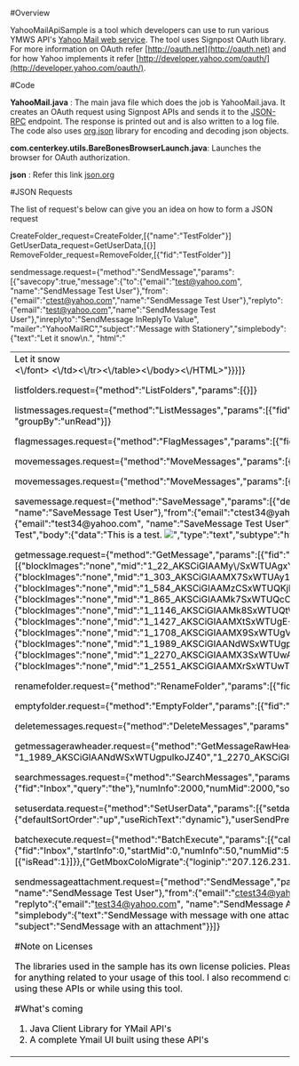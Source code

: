 #Overview

YahooMailApiSample is a tool which developers can use to run various YMWS API's [Yahoo Mail web service](http://developer.yahoo.com/mail/).
The tool uses Signpost OAuth library. For more information on OAuth refer [http://oauth.net](http://oauth.net) and for how Yahoo implements it refer [http://developer.yahoo.com/oauth/](http://developer.yahoo.com/oauth/).

#Code

<b>YahooMail.java</b> : The main java file which does the job is YahooMail.java. It creates an OAuth request using Signpost APIs and sends it to the [JSON-RPC](http://mail.yahooapis.com/ws/mail/v1.1/jsonrpc) endpoint. The response is printed out and is also written to a log file. The code also uses [org.json](http://json.org/) library for encoding and decoding json objects.    

<b>com.centerkey.utils.BareBonesBrowserLaunch.java</b>: Launches the browser for OAuth authorization.

<b>json</b> : Refer this link [json.org](http://www.json.org/java/)

#JSON Requests

The list of request's below can give you an idea on how to form a JSON request

CreateFolder_request=CreateFolder,[{"name":"TestFolder"}]
GetUserData_request=GetUserData,[{}]
RemoveFolder_request=RemoveFolder,[{"fid":"TestFolder"}]

sendmessage.request={"method":"SendMessage","params":[{"savecopy":true,"message":{"to":{"email":"test@yahoo.com",
"name":"SendMessage Test User"},"from":{"email":"ctest@yahoo.com","name":"SendMessage Test User"},"replyto":
{"email":"test@yahoo.com","name":"SendMessage Test User"},"inreplyto":"SendMessage InReplyTo Value",
"mailer":"YahooMailRC","subject":"Message with Stationery","simplebody":{"text":"Let it snow\\n.",
"html":"<HTML><body><table background='cid:1163454322\\n7@dclient.mail.yahoo.com'><tr><td><font color='#000000'>Let it snow<br><\\\/font>
<\\\/td><\\\/tr><\\\/table><\\\/body><\\\/HTML>"}}}]}

listfolders.request={"method":"ListFolders","params":[{}]}

listmessages.request={"method":"ListMessages","params":[{"fid":"Inbox","numInfo":25,"numMid":25,"sortKey":"date","sortOrder":"up",<br>
"groupBy":"unRead"}]}

flagmessages.request={"method":"FlagMessages","params":[{"fid":"Inbox","selection":{},"setFlags":{"read":1}}]}

movemessages.request={"method":"MoveMessages","params":[{"sourceFid":"Inbox","destinationFid":"perfTestFolder","selection":{}}]}

movemessages.request={"method":"MoveMessages","params":[{"sourceFid":"perfTestFolder","destinationFid":"Inbox","selection":{}}]}

<MTMarkdownOptions output='raw'>
savemessage.request={"method":"SaveMessage","params":[{"destination":{"fid":"Inbox"},"message":{"to":{"email":"test34@yahoo.com",
"name":"SaveMessage Test User"},"from":{"email":"ctest34@yahoo.com","name":"SaveMessage Test User"},"replyto":{"email":"test34@yahoo.com",
"name":"SaveMessage Test User"},"inreplyto":"SaveMessage InReplyTo Value","subject":"SaveMessage Folder Test","body":{"data":"This is a test.
<IMG src=\\\"http:\\\/\\\/us.i1.yimg.com\\\/us.yimg.com\\\/i\\\/mesg\\\/tsmileys2\\\/40.gif\\\">","type":"text","subtype":"html","charset":"us-ascii"}}}]}
</MTMarkdownOptions>

getmessage.request={"method":"GetMessage","params":[{"fid":"Inbox","message":[{"blockImages":"none","mid":"1_22_AKSCiGIAAMy\\\/SxWTUAgxY2Krl1M","expandCIDReferences":true,"enableWarnings":true,"restrictCSS":true},{"blockImages":"none","mid":"1_303_AKSCiGIAAMX7SxWTUAy1l2Krl1M","expandCIDReferences":true,"enableWarnings":true,"restrictCSS":true},{"blockImages":"none","mid":"1_584_AKSCiGIAAMzCSxWTUQKjHTG7Hp0","expandCIDReferences":true,"enableWarnings":true,"restrictCSS":true},{"blockImages":"none","mid":"1_865_AKSCiGIAAMk7SxWTUQcOHjG7Hp0","expandCIDReferences":true,"enableWarnings":true,"restrictCSS":true},{"blockImages":"none","mid":"1_1146_AKSCiGIAAMk8SxWTUQt\\\/NjG7Hp0","expandCIDReferences":true,"enableWarnings":true,"restrictCSS":true},{"blockImages":"none","mid":"1_1427_AKSCiGIAAMXtSxWTUgE+2UoJZ40","expandCIDReferences":true,"enableWarnings":true,"restrictCSS":true},{"blockImages":"none","mid":"1_1708_AKSCiGIAAMX9SxWTUgVfXUoJZ40","expandCIDReferences":true,"enableWarnings":true,"restrictCSS":true},{"blockImages":"none","mid":"1_1989_AKSCiGIAANdWSxWTUgpuIkoJZ40","expandCIDReferences":true,"enableWarnings":true,"restrictCSS":true},{"blockImages":"none","mid":"1_2270_AKSCiGIAAMX3SxWTUwA53nzIkbs","expandCIDReferences":true,"enableWarnings":true,"restrictCSS":true},{"blockImages":"none","mid":"1_2551_AKSCiGIAAMXrSxWTUwTGfiCiZtY","expandCIDReferences":true,"enableWarnings":true,"restrictCSS":true}]}]}

renamefolder.request={"method":"RenameFolder","params":[{"fid":"perfTestFolder","name":"RenamedPerfTestFolder"}]}

emptyfolder.request={"method":"EmptyFolder","params":[{"fid":"test"}]}

deletemessages.request={"method":"DeleteMessages","params":[{"fid":"TestFolder","selection":{}}]}

getmessagerawheader.request={"method":"GetMessageRawHeader","params":[{"fid":"Inbox","mid":["1_22_AKSCiGIAAMy\\\/SxWTUAgxY2Krl1M",
"1_1989_AKSCiGIAANdWSxWTUgpuIkoJZ40","1_2270_AKSCiGIAAMX3SxWTUwA53nzIkbs","1_2551_AKSCiGIAAMXrSxWTUwTGfiCiZtY"]}]}

searchmessages.request={"method":"SearchMessages","params":[{"search":{"fid":"Inbox","query":"the"},"numInfo":2000,"numMid":2000,"sortKey":"date","sortOrder":"up"}]}

setuserdata.request={"method":"SetUserData","params":[{"setdata":{"userUIPref":{"defaultSortOrder":"up","useRichText":"dynamic"},"userSendPref":{"showCcBcc":"show"}}}]}

batchexecute.request={"method":"BatchExecute","params":[{"call":[{"GetUserData":{}},{"ListMessages":{"fid":"Inbox","startInfo":0,"startMid":0,"numInfo":50,"numMid":50,"sortKey":"date","sortOrder":"down","verifyInAddressBook":1,"filterBy":[{"isRead":1}]}},{"GetMboxColoMigrate":{"loginip":"207.126.231.85"}},{"GetMetaData":{}},{"ListFolders":{"resetMessengerUnseen":1}}]}]}

sendmessageattachment.request={"method":"SendMessage","params":[{"savecopy":true,"message":{"to":{"email":"test34@yahoo.com",<br>
"name":"SendMessage Test User"},"from":{"email":"ctest34@yahoo.com","name":"SendMessage Attach Test User"},<br>
"replyto":{"email":"test34@yahoo.com", "name":"SendMessage Attach Test User"},"mailer":"YahooMailRC\\\/MailBeta YahooMailWebService\\\/V1",<br>
"simplebody":{"text":"SendMessage with message with one attachment FILENAME", "attachment":[{"attachment":"upload:\\\/\\\/XXXXXXXXXX"}]},<br>
"subject":"SendMessage with an attachment"}}]}

#Note on Licenses

The libraries used in the sample has its own license policies. Please refer the respective libraries home page for the same. I am in no way responsible for anything related to your usage of this tool. I also recommend creating a test yahoo account which you can use when building/ testing your systems using these APIs or while using this tool.

#What's coming

1. Java Client Library for YMail API's
2. A complete Ymail UI built using these API's





 
  
 
 


 
